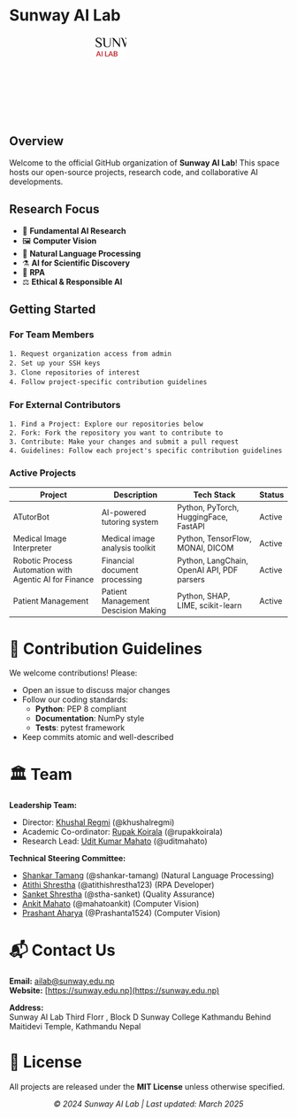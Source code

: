 # Sunway AI Lab

<div style="width: 200px; height: 150px; overflow: hidden; margin: 0 auto;">
    <img 
        src="SUNWAY_AI_LAB.png" 
        alt="Sunway AI Lab Logo" 
        style="width: 30%; height: 30%; object-fit: cover; object-position: center 70%;"
    />
</div>

## Overview

Welcome to the official GitHub organization of **Sunway AI Lab**! This space hosts our open-source projects, research code, and collaborative AI developments.

## Research Focus

- 🔬 **Fundamental AI Research**
- 🖼️ **Computer Vision**
- 📝 **Natural Language Processing**
- ⚗️ **AI for Scientific Discovery**
- 🤖 **RPA**
- ⚖️ **Ethical & Responsible AI**

## Getting Started

### For Team Members

```bash
1. Request organization access from admin
2. Set up your SSH keys
3. Clone repositories of interest
4. Follow project-specific contribution guidelines
```
### For External Contributors
```
1. Find a Project: Explore our repositories below
2. Fork: Fork the repository you want to contribute to
3. Contribute: Make your changes and submit a pull request
4. Guidelines: Follow each project's specific contribution guidelines
```

### Active Projects

| Project                                  | Description                           | Tech Stack                          | Status  |
|------------------------------------------|---------------------------------------|-------------------------------------|---------|
| ATutorBot                                | AI-powered tutoring system            | Python, PyTorch, HuggingFace, FastAPI | Active  |
| Medical Image Interpreter                | Medical image analysis toolkit        | Python, TensorFlow, MONAI, DICOM    | Active  |
| Robotic Process Automation with Agentic AI for Finance | Financial document processing | Python, LangChain, OpenAI API, PDF parsers | Active  |
| Patient Management              | Patient Management Descision Making        | Python, SHAP, LIME, scikit-learn    | Active    |

# 📜 Contribution Guidelines

We welcome contributions! Please:

- Open an issue to discuss major changes
- Follow our coding standards:
  - **Python**: PEP 8 compliant
  - **Documentation**: NumPy style
  - **Tests**: pytest framework
- Keep commits atomic and well-described

# 🏛️ Team

**Leadership Team:**
- Director: [Khushal Regmi](https://github.com/khushalregmi) (@khushalregmi)
- Academic Co-ordinator: [Rupak Koirala](https://github.com/rupakkoirala) (@rupakkoirala)
- Research Lead: [Udit Kumar Mahato](https://github.com/uditmahato) (@uditmahato)

**Technical Steering Committee:**
- [Shankar Tamang](https://github.com/shankar-tamang) (@shankar-tamang) (Natural Language Processing)
- [Atithi Shrestha](https://github.com/atithishrestha123) (@atithishrestha123) (RPA Developer)
- [Sanket Shrestha](https://github.com/stha-sanket) (@stha-sanket) (Quality Assurance)
- [Ankit Mahato](https://github.com/mahatoankit) (@mahatoankit) (Computer Vision)
- [Prashant Aharya](https://github.com/Prashanta1524) (@Prashanta1524) (Computer Vision)

# 📬 Contact Us

**Email:** [ailab@sunway.edu.np](mailto:ailab@sunway.edu.np)  
**Website:** [https://sunway.edu.np](https://sunway.edu.np)  

**Address:**  
Sunway AI Lab
Third Florr , Block D
Sunway College Kathmandu
Behind Maitidevi Temple,
Kathmandu Nepal

# 📄 License

All projects are released under the **MIT License** unless otherwise specified.

<div align="center">
  <em>© 2024 Sunway AI Lab | Last updated: March 2025</em>
</div>
